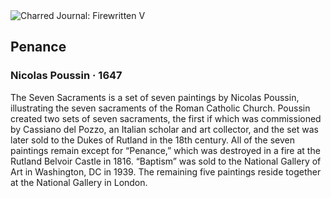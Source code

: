 <div class="artwork-of-the-day">
  <div class="container">
    <div class="img-wrapper">
      <img
        src="https://uploads8.wikiart.org/images/nicolas-poussin/sacraments-of-penance.jpg!Large.jpg"
        alt="Charred Journal: Firewritten V" />
    </div>
    <div class="artwork-detail">
      <div class="artwork-origin"> 
        <h2 class="artwork-name">Penance</h2>
        <h3 class="artist">
          Nicolas Poussin
                    ·  1647
        </h3>
      </div>
      <p class="description">
        <span class="artwork-description-text ng-binding" ng-bind-html="viewModel.ArtworkOfTheDay.Description | unsafe">The Seven Sacraments is a set of seven paintings by Nicolas Poussin, illustrating the seven sacraments of the Roman Catholic Church. Poussin created two sets of seven sacraments, the first if which was commissioned by Cassiano del Pozzo, an Italian scholar and art collector, and the set was later sold to the Dukes of Rutland in the 18th century. All of the seven paintings remain except for “Penance,” which was destroyed in a fire at the Rutland Belvoir Castle in 1816. “Baptism” was sold to the National Gallery of Art in Washington, DC in 1939. The remaining five paintings reside together at the National Gallery in London.</span>
                        <div class="text-shadow-container" ng-show="showShadow" style=""></div>
      </p>
    </div>
  </div>

</div>
